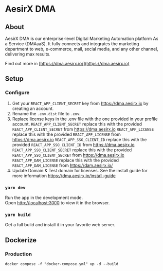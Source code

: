 # AesirX DMA

## About

AesirX DMA is our enterprise-level Digital Marketing Automation platform As a Service (DMAaaS). It fully connects and integrates the marketing department to web, e-commerce, mail, social media, and any other channel, delivering max results.

Find out more in [https://dma.aesirx.io/](https://dma.aesirx.io)

## Setup

### Configure

1. Get your `REACT_APP_CLIENT_SECRET` key from https://dma.aesirx.io by creating an account.
2. Rename the `.env.dist` file to `.env`.
3. Replace license keys in the .env file with the one provided in your profile account.
    `REACT_APP_CLIENT_SECRET` replace this with the provided `REACT_APP_CLIENT_SECRET` from https://dma.aesirx.io
    `REACT_APP_LICENSE` replace this with the provided `REACT_APP_LICENSE` from https://dma.aesirx.io
    `REACT_APP_SSO_CLIENT_ID` replace this with the provided `REACT_APP_SSO_CLIENT_ID` from https://dma.aesirx.io
    `REACT_APP_SSO_CLIENT_SECRET` replace this with the provided `REACT_APP_SSO_CLIENT_SECRET` from https://dma.aesirx.io
    `REACT_APP_DAM_LICENSE` replace this with the provided `REACT_APP_DAM_LICENSE` from https://dam.aesirx.io/
4. Update Domain & Test domain for licenses. See the install guide for more information https://dma.aesirx.io/install-guide

### `yarn dev`

Run the app in the development mode.\
Open [http://localhost:3000](http://localhost:3000) to view it in the browser.

### `yarn build`

Get a full build and install it in your favorite web server.

## Dockerize

### Production
`docker compose -f "docker-compose.yml" up -d --build`
